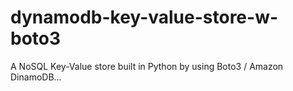 # dynamodb-key-value-store-w-boto3
A NoSQL Key-Value store built in Python by using Boto3 / Amazon DinamoDB...

